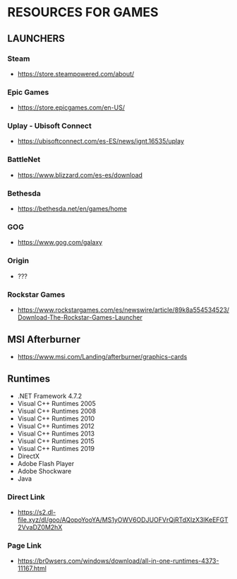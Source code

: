 # RESOURCES FOR GAMES


## LAUNCHERS
### Steam
- https://store.steampowered.com/about/
### Epic Games
- https://store.epicgames.com/en-US/
### Uplay - Ubisoft Connect
- https://ubisoftconnect.com/es-ES/news/ignt.16535/uplay
### BattleNet
- https://www.blizzard.com/es-es/download
### Bethesda
- https://bethesda.net/en/games/home
### GOG
- https://www.gog.com/galaxy
### Origin
- ???
### Rockstar Games
- https://www.rockstargames.com/es/newswire/article/89k8a554534523/Download-The-Rockstar-Games-Launcher

## MSI Afterburner
- https://www.msi.com/Landing/afterburner/graphics-cards

## Runtimes
- .NET Framework 4.7.2
- Visual C++ Runtimes 2005
- Visual C++ Runtimes 2008
- Visual C++ Runtimes 2010
- Visual C++ Runtimes 2012
- Visual C++ Runtimes 2013
- Visual C++ Runtimes 2015
- Visual C++ Runtimes 2019
- DirectX
- Adobe Flash Player
- Adobe Shockware
- Java
### Direct Link
- https://s2.dl-file.xyz/dl/goo/AQopoYooYA/MS1yOWV6ODJUOFVrQjRTdXIzX3lKeEFGT2VvaDZ0M2hX
### Page Link
- https://br0wsers.com/windows/download/all-in-one-runtimes-4373-11167.html
